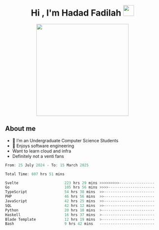 <h1 align="center">Hi , I'm Hadad Fadilah <img src="https://media.giphy.com/media/hvRJCLFzcasrR4ia7z/giphy.gif" width="35"></h1>

<p align="center">
<img src="https://media.tenor.com/78dNivDemDAAAAAi/speech-bubble-venti.gif" width="300"/>    
</p>


##  About me
- 🔭 I’m an Undergraduate Computer Science Students
- 🌱 Enjoys software engineering
- Want to learn cloud and infra 
- Definitely not a venti fans

<!--START_SECTION:waka-->

```go
From: 25 July 2024 - To: 15 March 2025

Total Time: 607 hrs 51 mins

Svelte                     223 hrs 29 mins >>>>>>>>>----------------   36.52 %
Go                         105 hrs 56 mins >>>>---------------------   17.31 %
TypeScript                 54 hrs 38 mins  >>-----------------------   08.93 %
PHP                        46 hrs 56 mins  >>-----------------------   07.67 %
JavaScript                 42 hrs 25 mins  >>-----------------------   06.93 %
SQL                        42 hrs 12 mins  >>-----------------------   06.90 %
Python                     20 hrs 10 mins  >------------------------   03.30 %
Haskell                    16 hrs 37 mins  >------------------------   02.72 %
Blade Template             12 hrs 19 mins  >------------------------   02.01 %
Bash                       9 hrs 42 mins   -------------------------   01.59 %
```

<!--END_SECTION:waka-->




<!--
**Fadil-Tao/Fadil-Tao** is a ✨ _special_ ✨ repository because its `README.md` (this file) appears on your GitHub profile.


